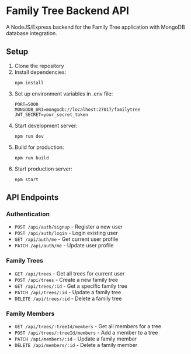 
# Family Tree Backend API

A NodeJS/Express backend for the Family Tree application with MongoDB database integration.

## Setup

1. Clone the repository
2. Install dependencies:
   ```
   npm install
   ```
3. Set up environment variables in .env file:
   ```
   PORT=5000
   MONGODB_URI=mongodb://localhost:27017/familytree
   JWT_SECRET=your_secret_token
   ```
4. Start development server:
   ```
   npm run dev
   ```
5. Build for production:
   ```
   npm run build
   ```
6. Start production server:
   ```
   npm start
   ```

## API Endpoints

### Authentication
- `POST /api/auth/signup` - Register a new user
- `POST /api/auth/login` - Login existing user
- `GET /api/auth/me` - Get current user profile
- `PATCH /api/auth/me` - Update user profile

### Family Trees
- `GET /api/trees` - Get all trees for current user
- `POST /api/trees` - Create a new family tree
- `GET /api/trees/:id` - Get a specific family tree
- `PATCH /api/trees/:id` - Update a family tree
- `DELETE /api/trees/:id` - Delete a family tree

### Family Members
- `GET /api/trees/:treeId/members` - Get all members for a tree
- `POST /api/trees/:treeId/members` - Add a member to a tree
- `PATCH /api/members/:id` - Update a family member
- `DELETE /api/members/:id` - Delete a family member
